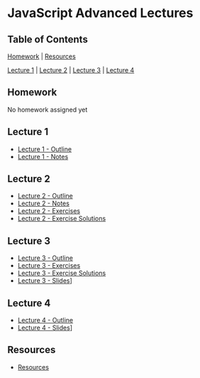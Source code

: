 # JavaScript Advanced Lectures

## Table of Contents

[Homework](#homework) | [Resources](#resources)

[Lecture 1](#lecture-1) | [Lecture 2](#lecture-2) | [Lecture 3](#lecture-3) | [Lecture 4](#lecture-4)

## Homework

No homework assigned yet

## Lecture 1

- [Lecture 1 - Outline](lecture01-outline.md)
- [Lecture 1 - Notes](lecture01-notes.md)

## Lecture 2

- [Lecture 2 - Outline](lecture02-outline.md)
- [Lecture 2 - Notes](lecture02-notes.md)
- [Lecture 2 - Exercises](lecture02-exercises.md)
- [Lecture 2 - Exercise Solutions](lecture02-exercise-solutions.md)

## Lecture 3

- [Lecture 3 - Outline](lecture03-outline.md)
- [Lecture 3 - Exercises](lecture03-exercises.md)
- [Lecture 3 - Exercise Solutions](lecture03-exercise-solutions.md)
- [Lecture 3 - Slides](lecture03-slides.pdf)]

## Lecture 4

- [Lecture 4 - Outline](lecture04-outline.md)
- [Lecture 4 - Slides](lecture04-slides.pdf)]
## Resources

- [Resources](resources.md)
